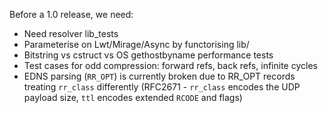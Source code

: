 Before a 1.0 release, we need:

+ Need resolver lib_tests
+ Parameterise on Lwt/Mirage/Async by functorising lib/
+ Bitstring vs cstruct vs OS gethostbyname performance tests
+ Test cases for odd compression: forward refs, back refs, infinite cycles
+ EDNS parsing (`RR_OPT`) is currently broken due to RR_OPT records treating
  `rr_class` differently (RFC2671 - `rr_class` encodes the UDP payload size,
  `ttl` encodes extended `RCODE` and flags)
